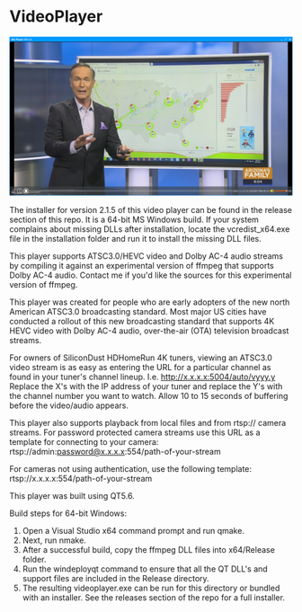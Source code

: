 # VideoPlayer

![alt text](https://github.com/ferrellsl/VideoPlayer/blob/main/screenshot.png?raw=true)

The installer for version 2.1.5 of this video player can be found in the release section of this repo.  It is a 64-bit MS Windows build. If your system complains about missing DLLs after installation, locate the vcredist_x64.exe file in the installation folder and run it to install the missing DLL files.

This player supports ATSC3.0/HEVC video and Dolby AC-4 audio streams by compiling it against an experimental version of ffmpeg that supports Dolby AC-4 audio.
Contact me if you'd like the sources for this experimental version of ffmpeg.

This player was created for people who are early adopters of the new north American ATSC3.0 broadcasting standard.  Most major US cities have conducted a rollout of this new broadcasting standard that supports 4K HEVC video with Dolby AC-4 audio, over-the-air (OTA) television broadcast streams.

For owners of SiliconDust HDHomeRun 4K tuners, viewing an ATSC3.0 video stream is as easy as entering the URL for a particular channel as found in your tuner's channel lineup.  I.e. http://x.x.x.x:5004/auto/vyyy.y  Replace the X's with the IP address of your tuner and replace the Y's with the channel number you want to watch.  Allow 10 to 15 seconds of buffering before the video/audio appears.

This player also supports playback from local files and from rtsp:// camera streams.  For password protected camera streams use this URL as a template for connecting to your camera: rtsp://admin:password@x.x.x.x:554/path-of-your-stream

For cameras not using authentication, use the following template: rtsp://x.x.x.x:554/path-of-your-stream

This player was built using QT5.6.  

Build steps for 64-bit Windows:
1. Open a Visual Studio x64 command prompt and run qmake.
2. Next, run nmake.
3. After a successful build, copy the ffmpeg DLL files into x64/Release folder.
4. Run the windeployqt command to ensure that all the QT DLL's and support files are included in the Release directory.
5. The resulting videoplayer.exe can be run for this directory or bundled with an installer.  See the releases section of the repo for a full installer.




